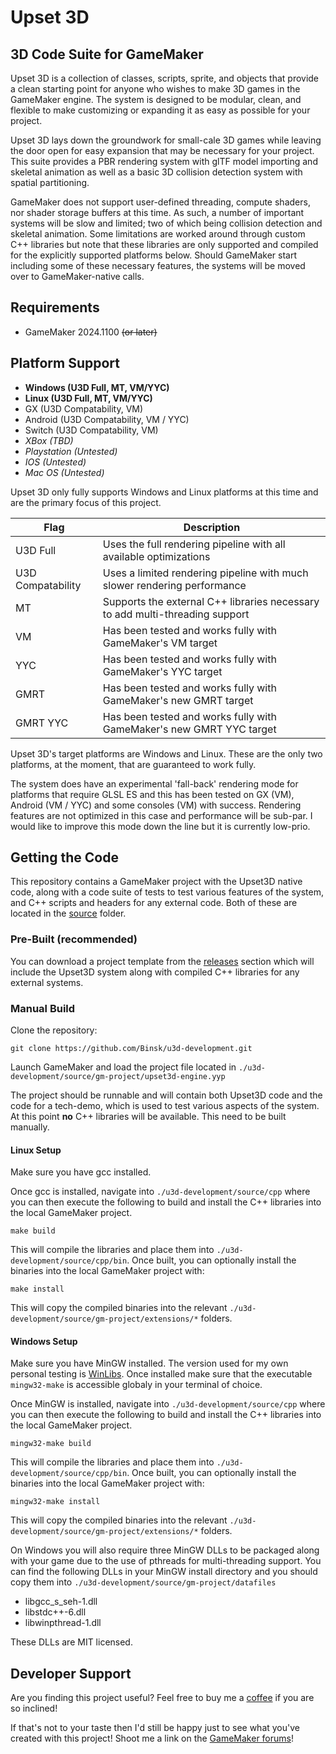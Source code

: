 # Upset 3D
## 3D Code Suite for GameMaker

Upset 3D is a collection of classes, scripts, sprite, and objects that provide a clean starting point for anyone who wishes to make 3D games in the GameMaker engine. The system is designed to be modular, clean, and flexible to make customizing or expanding it as easy as possible for your project.

Upset 3D lays down the groundwork for small-cale 3D games while leaving the door open for easy expansion that may be necessary for your project. This suite provides a PBR rendering system with glTF model importing and skeletal animation as well as a basic 3D collision detection system with spatial partitioning.

GameMaker does not support user-defined threading, compute shaders, nor shader storage buffers at this time. As such, a number of important systems will be slow and limited; two of which being collision detection and skeletal animation. Some limitations are worked around through custom C++ libraries but note that these libraries are only supported and compiled for the explicitly supported platforms below. Should GameMaker start including some of these necessary features, the systems will be moved over to GameMaker-native calls.

## Requirements

* GameMaker 2024.1100 ~~(or later)~~

## Platform Support

* **Windows (U3D Full, MT, VM/YYC)**
* **Linux (U3D Full, MT, VM/YYC)**
* GX (U3D Compatability, VM)
* Android (U3D Compatability, VM / YYC)
* Switch (U3D Compatability, VM)
* *XBox (TBD)*
* *Playstation (Untested)*
* *IOS (Untested)*
* *Mac OS (Untested)*

Upset 3D only fully supports Windows and Linux platforms at this time and are the primary focus of this project.

| Flag | Description |
| --- | --- |
| U3D Full | Uses the full rendering pipeline with all available optimizations |
| U3D Compatability | Uses a limited rendering pipeline with much slower rendering performance |
| MT | Supports the external C++ libraries necessary to add multi-threading support |
| VM | Has been tested and works fully with GameMaker's VM target |
| YYC | Has been tested and works fully with GameMaker's YYC target |
| GMRT | Has been tested and works fully with GameMaker's new GMRT target |
| GMRT YYC | Has been tested and works fully with GameMaker's new GMRT YYC target |

Upset 3D's target platforms are Windows and Linux. These are the only two platforms, at the moment, that are guaranteed to work fully.

The system does have an experimental 'fall-back' rendering mode for platforms that require GLSL ES and this has been tested on GX (VM), Android (VM / YYC) and some consoles (VM) with success. Rendering features are not optimized in this case and  performance will be sub-par. I would like to improve this mode down the line but it is currently low-prio.

## Getting the Code

This repository contains a GameMaker project with the Upset3D native code, along with a code suite of tests to test various features of the system, and C++ scripts and headers for any external code. Both of these are located in the [source](https://github.com/Binsk/u3d-development/tree/master/source) folder.

### Pre-Built (recommended)

You can download a project template from the [releases](https://github.com/Binsk/u3d-development/releases) section which will include the Upset3D system along with compiled C++ libraries for any external systems.

### Manual Build

Clone the repository:
~~~
git clone https://github.com/Binsk/u3d-development.git
~~~

Launch GameMaker and load the project file located in `./u3d-development/source/gm-project/upset3d-engine.yyp`

The project should be runnable and will contain both Upset3D code and the code for a tech-demo, which is used to test various aspects of the system. At this point **no** C++ libraries will be available. This need to be built manually.

#### Linux Setup

Make sure you have gcc installed. 

Once gcc is installed, navigate into `./u3d-development/source/cpp` where you can then execute the following to build and install the C++ libraries into the local GameMaker project.

```
make build
```

This will compile the libraries and place them into `./u3d-development/source/cpp/bin`. Once built, you can optionally install the binaries into the local GameMaker project with:

```
make install
```

This will copy the compiled binaries into the relevant `./u3d-development/source/gm-project/extensions/*` folders.

#### Windows Setup

Make sure you have MinGW installed. The version used for my own personal testing is [WinLibs](https://winlibs.com/). Once installed make sure that the executable `mingw32-make` is accessible globaly in your terminal of choice.

Once MinGW is installed, navigate into `./u3d-development/source/cpp` where you can then execute the following to build and install the C++ libraries into the local GameMaker project.

```
mingw32-make build
```

This will compile the libraries and place them into `./u3d-development/source/cpp/bin`. Once built, you can optionally install the binaries into the local GameMaker project with:

```
mingw32-make install
```

This will copy the compiled binaries into the relevant `./u3d-development/source/gm-project/extensions/*` folders.

On Windows you will also require three MinGW DLLs to be packaged along with your game due to the use of pthreads for multi-threading support. You can find the following DLLs in your MinGW install directory and you should copy them into `./u3d-development/source/gm-project/datafiles`

* libgcc_s_seh-1.dll
* libstdc++-6.dll
* libwinpthread-1.dll

These DLLs are MIT licensed.

## Developer Support

Are you finding this project useful? Feel free to buy me a [coffee](https://ko-fi.com/binsk) if you are so inclined!

If that's not to your taste then I'd still be happy just to see what you've created with this project! Shoot me a link on the [GameMaker forums](https://forum.gamemaker.io/index.php?members/binsk.1097/)!
